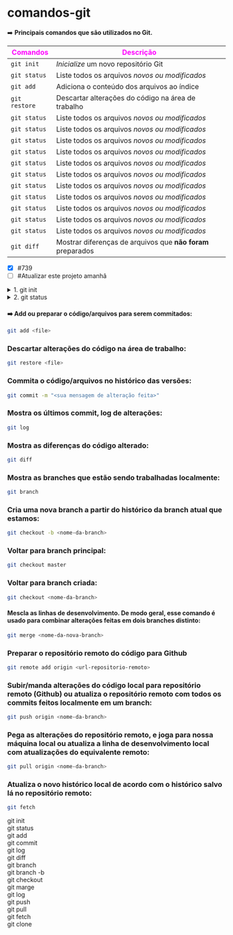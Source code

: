 # comandos-git
➡️ **Principais comandos que são utilizados no Git.**

| <font color="magenta">**Comandos**</font> | <font color="magenta">**Descrição**</font> |
| -------- | --------- |
| `git init` | *Inicialize* um novo repositório Git |
| `git status` | Liste todos os arquivos *novos ou modificados* |
| `git add` | Adiciona o conteúdo dos arquivos ao índice |
| `git restore` | Descartar alterações do código na área de trabalho |
| `git status` | Liste todos os arquivos *novos ou modificados* |
| `git status` | Liste todos os arquivos *novos ou modificados* |
| `git status` | Liste todos os arquivos *novos ou modificados* |
| `git status` | Liste todos os arquivos *novos ou modificados* |
| `git status` | Liste todos os arquivos *novos ou modificados* |
| `git status` | Liste todos os arquivos *novos ou modificados* |
| `git status` | Liste todos os arquivos *novos ou modificados* |
| `git status` | Liste todos os arquivos *novos ou modificados* |
| `git status` | Liste todos os arquivos *novos ou modificados* |
| `git status` | Liste todos os arquivos *novos ou modificados* |
| `git status` | Liste todos os arquivos *novos ou modificados* |
| `git diff` | Mostrar diferenças de arquivos que **não foram** preparados |

- [x] #739
- [ ] #Atualizar este projeto amanhã

<details>
<summary>1. git init</summary>
➡️ Inicialize um novo repositório Git:

```bash
git init
```
</details>

<details>
<summary>2. git status</summary>

➡️ Use `git status` para listar todos os arquivos novos ou modificados que ainda não foram comitados.

```bash
git status
```
</details>

#### ➡️ Add ou preparar o código/arquivos para serem commitados:
```bash
git add <file>
```
### Descartar alterações do código na área de trabalho:
```bash
git restore <file>
```

### Commita o código/arquivos no histórico das versões:
```bash
git commit -m "<sua mensagem de alteração feita>"
```

### Mostra os últimos commit, log de alterações:
```bash
git log
```

### Mostra as diferenças do código alterado:
```bash
git diff
```

### Mostra as branches que estão sendo trabalhadas localmente:
```bash
git branch
```
### Cria uma nova branch a partir do histórico da branch atual que estamos:
```bash
git checkout -b <nome-da-branch>
```

### Voltar para branch principal:
```bash
git checkout master
```

### Voltar para branch criada:
```bash
git checkout <nome-da-branch>
```

#### Mescla as linhas de desenvolvimento. De modo geral, esse comando é usado para combinar alterações feitas em dois branches distinto:
```bash
git merge <nome-da-nova-branch>
```

### Preparar o repositório remoto do código para Github
```bash
git remote add origin <url-repositorio-remoto>
```

### Subir/manda alterações do código local para repositório remoto (Github) ou atualiza o repositório remoto com todos os commits feitos localmente em um branch:
```bash
git push origin <nome-da-branch>
```

### Pega as alterações do repositório remoto, e joga para nossa máquina local ou atualiza a linha de desenvolvimento local com atualizações do equivalente remoto:
```bash
git pull origin <nome-da-branch>
```

### Atualiza o novo histórico local de acordo com o histórico salvo lá no repositório remoto:
```bash
git fetch
```

<p>
git init</br>
git status</br>
git add</br>
git commit</br>
git log</br>
git diff</br>
git branch</br>
git branch -b</br>
git checkout</br>
git marge</br>
git log</br>
git push</br>
git pull</br>
git fetch</br>
git clone</br>
</p>